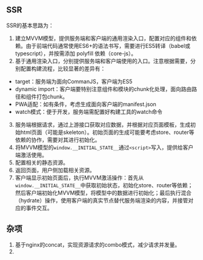 ## SSR

SSR的基本思路为：

1. 建立MVVM模型，提供服务端和客户端的通用渲染入口，配置对应的组件和依赖。由于前端代码通常使用ES6+的语法书写，需要进行ES5转译（babel或typescript），并按需添加 polyfill 依赖（core-js）。
2. 基于通用渲染入口，分别提供服务端和客户端使用的入口。注意根据需要，分别配置构建流程，比较显著的差异有：
  - target：服务端为面向CommanJS，客户端为ES5
  - dynamic import：客户端要特别注意组件和模块的chunk化处理，面向路由路径和组件打包chunk。
  - PWA适配：如有条件，考虑生成面向客户端的manifest.json
  - watch模式：便于开发，服务端需配置好构建工具的watch命令
3. 服务端根据请求，通过上游接口获取对应数据，并根据对应页面模板，生成初始html页面（可能是skeleton）。初始页面的生成可能要考虑store、router等依赖的协作，需要对其进行初始化。
4. 将MVVM模型的`window.__INITIAL_STATE__`通过`<script>`写入，提供给客户端激活使用。
5. 配置相关的静态资源。
6. 返回页面，用户侧加载相关资源。
7. 客户端显示初始页面后，执行MVVM激活操作：首先从`window.__INITIAL_STATE__`中获取初始状态，初始化store、router等依赖；然后客户端初始化MVVM模型，将模型中的数据进行初始化；最后执行混合（hydrate）操作，使用客户端的真实节点替代服务端渲染的内容，并接管对应的事件交互。




## 杂项
1. 基于nginx的concat，实现资源请求的combo模式，减少请求并发量。
2. 

